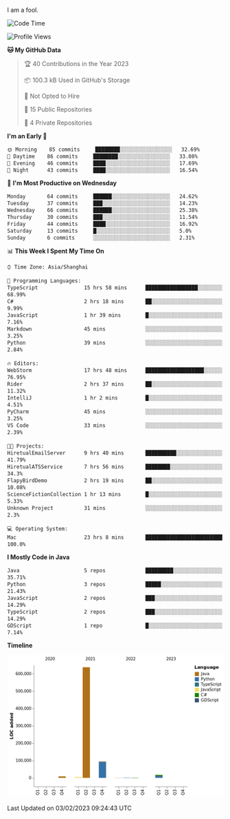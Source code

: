 I am a fool.

<!--START_SECTION:waka-->
![Code Time](http://img.shields.io/badge/Code%20Time-28%20hrs%2049%20mins-blue)

![Profile Views](http://img.shields.io/badge/Profile%20Views-160-blue)

**🐱 My GitHub Data** 

> 🏆 40 Contributions in the Year 2023
 > 
> 📦 100.3 kB Used in GitHub's Storage 
 > 
> 🚫 Not Opted to Hire
 > 
> 📜 15 Public Repositories 
 > 
> 🔑 4 Private Repositories  
 > 
**I'm an Early 🐤** 

```text
🌞 Morning    85 commits     ████████░░░░░░░░░░░░░░░░░   32.69% 
🌆 Daytime    86 commits     ████████░░░░░░░░░░░░░░░░░   33.08% 
🌃 Evening    46 commits     ████░░░░░░░░░░░░░░░░░░░░░   17.69% 
🌙 Night      43 commits     ████░░░░░░░░░░░░░░░░░░░░░   16.54%

```
📅 **I'm Most Productive on Wednesday** 

```text
Monday       64 commits     ██████░░░░░░░░░░░░░░░░░░░   24.62% 
Tuesday      37 commits     ███░░░░░░░░░░░░░░░░░░░░░░   14.23% 
Wednesday    66 commits     ██████░░░░░░░░░░░░░░░░░░░   25.38% 
Thursday     30 commits     ███░░░░░░░░░░░░░░░░░░░░░░   11.54% 
Friday       44 commits     ████░░░░░░░░░░░░░░░░░░░░░   16.92% 
Saturday     13 commits     █░░░░░░░░░░░░░░░░░░░░░░░░   5.0% 
Sunday       6 commits      ░░░░░░░░░░░░░░░░░░░░░░░░░   2.31%

```


📊 **This Week I Spent My Time On** 

```text
⌚︎ Time Zone: Asia/Shanghai

💬 Programming Languages: 
TypeScript               15 hrs 58 mins      █████████████████░░░░░░░░   68.99% 
C#                       2 hrs 18 mins       ██░░░░░░░░░░░░░░░░░░░░░░░   9.99% 
JavaScript               1 hr 39 mins        █░░░░░░░░░░░░░░░░░░░░░░░░   7.16% 
Markdown                 45 mins             ░░░░░░░░░░░░░░░░░░░░░░░░░   3.25% 
Python                   39 mins             ░░░░░░░░░░░░░░░░░░░░░░░░░   2.84%

🔥 Editors: 
WebStorm                 17 hrs 48 mins      ███████████████████░░░░░░   76.95% 
Rider                    2 hrs 37 mins       ██░░░░░░░░░░░░░░░░░░░░░░░   11.32% 
IntelliJ                 1 hr 2 mins         █░░░░░░░░░░░░░░░░░░░░░░░░   4.51% 
PyCharm                  45 mins             ░░░░░░░░░░░░░░░░░░░░░░░░░   3.25% 
VS Code                  33 mins             ░░░░░░░░░░░░░░░░░░░░░░░░░   2.39%

🐱‍💻 Projects: 
HiretualEmailServer      9 hrs 40 mins       ██████████░░░░░░░░░░░░░░░   41.79% 
HiretualATSService       7 hrs 56 mins       ████████░░░░░░░░░░░░░░░░░   34.3% 
FlapyBirdDemo            2 hrs 19 mins       ██░░░░░░░░░░░░░░░░░░░░░░░   10.08% 
ScienceFictionCollection 1 hr 13 mins        █░░░░░░░░░░░░░░░░░░░░░░░░   5.33% 
Unknown Project          31 mins             ░░░░░░░░░░░░░░░░░░░░░░░░░   2.3%

💻 Operating System: 
Mac                      23 hrs 8 mins       █████████████████████████   100.0%

```

**I Mostly Code in Java** 

```text
Java                     5 repos             █████████░░░░░░░░░░░░░░░░   35.71% 
Python                   3 repos             █████░░░░░░░░░░░░░░░░░░░░   21.43% 
JavaScript               2 repos             ███░░░░░░░░░░░░░░░░░░░░░░   14.29% 
TypeScript               2 repos             ███░░░░░░░░░░░░░░░░░░░░░░   14.29% 
GDScript                 1 repo              █░░░░░░░░░░░░░░░░░░░░░░░░   7.14%

```


**Timeline**

![Chart not found](https://raw.githubusercontent.com/VeejaLiu/VeejaLiu/master/charts/bar_graph.png) 


 Last Updated on 03/02/2023 09:24:43 UTC
<!--END_SECTION:waka-->
